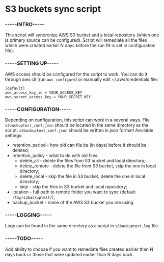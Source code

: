 # S3 buckets sync script

### -----INTRO-----

This script will syncronize AWS S3 bucket and a local repository (which one is primary source can be configured). Script will remediate all the files which were created earlier N days before the run (N is set in configuration file).

### -----SETTING UP-----

AWS access should be configured for the script to work. You can do it through aws cli (run `aws configure`) or manually edit ~/.aws/credentials file:
```
[default]
aws_access_key_id = YOUR_ACCESS_KEY
aws_secret_access_key = YOUR_SECRET_KEY
```

### -----CONFIGURATION-----

Depending on configuration, this script can work in a several ways. File `s3backuptest_conf.json` should be located in the same directory as the script.
`s3backuptest_conf.json` should be written in json format!
Available settings:
+ retention_period - how old can file be (in days) before it should be deleted;
+ retention_policy - what to do with old files:
   - delete_all		- delete the files from S3 bucket and local directory;
   - delete_remote	- delete the file from S3 bucket, skip the one in local directory;
   - delete_local	- skip the file in S3 bucket, delete the one in local directory;
   - skip		- skip the files in S3 bucket and local repository;
+ location	   - full path to remote folder you want to sync (default `/tmp/s3backuptest/`);
+ backup_bucket    - name of the AWS S3 bucket you are using.

### -----LOGGING-----

Logs can be found in the same directory as a script in `s3backuptest.log` file.

### -----TODO-----

Add ability to choose if you want to remediate files created earlier than N days back or those that were updated earlier than N days back.
